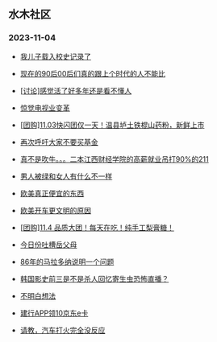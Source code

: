## 水木社区 
### 2023-11-04

+ [我儿子载入校史记录了](https://www.mysmth.net/nForum/article/ChildEducation/2303118)

+ [现在的90后00后们真的跟上个时代的人不能比](https://www.mysmth.net/nForum/article/WorkLife/3430697)

+ [[讨论]感觉活了好多年还是看不懂人](https://www.mysmth.net/nForum/article/FamilyLife/1766459309)

+ [惊觉电视业变革](https://www.mysmth.net/nForum/article/DigiHome/1245102)

+ [[团购]11.03快闪团仅一天！温县垆土铁棍山药粉，新鲜上市](https://www.mysmth.net/nForum/article/ADAgent_TG/1311867)

+ [再次呼吁大家不要买基金](https://www.mysmth.net/nForum/article/Stock/10693079)

+ [真不是吹牛。。。二本江西财经学院的高薪就业吊打90%的211](https://www.mysmth.net/nForum/article/GaoKao/542111)

+ [男人被绿和女人有什么不一样](https://www.mysmth.net/nForum/article/Divorce/2047049)

+ [欧美真正便宜的东西](https://www.mysmth.net/nForum/article/Travel/964536)

+ [欧美开车更文明的原因](https://www.mysmth.net/nForum/article/AutoWorld/1944716371)

+ [[团购]11.4 品质大团！每天在吃！纯手工梨膏糖！](https://www.mysmth.net/nForum/article/ADAgent_TG/1311964)

+ [今日份吐槽岳父母](https://www.mysmth.net/nForum/article/FamilyLife/1766460006)

+ [86年的马拉多纳说明一个问题](https://www.mysmth.net/nForum/article/WorldSoccer/18067014)

+ [韩国影史前三是不是杀人回忆寄生虫恐怖直播？](https://www.mysmth.net/nForum/article/Movie/3548732)

+ [不明白想法](https://www.mysmth.net/nForum/article/Divorce/2047191)

+ [建行APP领10京东e卡](https://www.mysmth.net/nForum/article/CouponsLife/4458790)

+ [请教，汽车打火完全没反应](https://www.mysmth.net/nForum/article/AutoWorld/1944717118)

